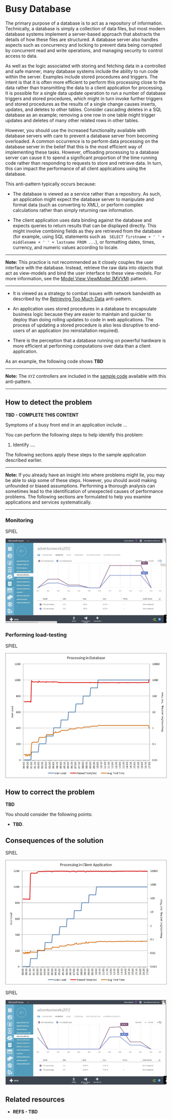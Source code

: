 # Busy Database

The primary purpose of a database is to act as a repository of information. Technically, a database is simply a collection of data files, but most modern database systems implement a server-based approach that abstracts the details of how these files are structured. A database server also handles aspects such as concurrency and locking to prevent data being corrupted by concurrent read and write operations, and managing security to control access to data.

As well as the logic associated with storing and fetching data in a controlled and safe manner, many database systems include the ability to run code within the server. Examples include stored procedures and triggers. The intent is that it is often more efficient to perform this processing close to the data rather than transmitting the data to a client application for processing. It is possible for a single data update operation to run a number of database triggers and stored procedures, which might in turn invoke further triggers and stored procedures as the results of a single change causes inserts, updates, and deletes to other tables. Consider cascading deletes in a SQL database as an example; removing a one row in one table might trigger updates and deletes of many other related rows in other tables.

However, you should use the increased functionality available with database servers with care to prevent a database server from becoming overloaded. A common occurrence is to perform data processing on the database server in the belief that this is the most efficient way of implementing these tasks. However, offloading processing to a database server can cause it to spend a significant proportion of the time running code rather than responding to requests to store and retrieve data. In turn, this can impact the performance of all client applications using the database.

This anti-pattern typically occurs because:

- The database is viewed as a service rather than a repository. As such, an application might expect the database server to manipulate and format data (such as converting to XML), or perform complex calculations rather than simply returning raw information.

- The client application uses data binding against the database and expects queries to return results that can be displayed directly. This might involve combining fields as they are retrieved from the database (for example, using SQL statements such as ` SELECT firstname + ' ' + middlename + ' ' + lastname FROM ...`), or formatting dates, times, currency, and numeric values according to locale.

----------

**Note:** This practice is not recommended as it closely couples the user interface with the database. Instead, retrieve the raw data into objects that act as view-models and bind the user interface to these view-models. For more information, see the [Model View ViewModel (MVVM)][MVVM] pattern.

----------

- It is viewed as a strategy to combat issues with network bandwidth as described by the [Retrieving Too Much Data][retrievingtoomuchdata] anti-pattern.

- An application uses stored procedures in a database to encapsulate business logic because they are easier to maintain and quicker to deploy than doing rolling updates to code in web applications. The process of updating a stored procedure is also less disruptive to end-users of an application (no reinstallation required).

- There is the perception that a database running on powerful hardware is more efficient at performing computations over data than a client application.

As an example, the following code shows **TBD**


----------

**Note:** The `XYZ` controllers are included in the [sample code][fullDemonstrationOfProblem] available with this anti-pattern.

----------

## How to detect the problem

**TBD - COMPLETE THIS CONTENT**


Symptoms of a busy front end in an application include ...

You can perform the following steps to help identify this problem:

1. Identify ....

The following sections apply these steps to the sample application described earlier.

----------

**Note:** If you already have an insight into where problems might lie, you may be able to skip some of these steps. However, you should avoid making unfounded or biased assumptions. Performing a thorough analysis can sometimes lead to the identification of unexpected causes of performance problems. The following sections are formulated to help you examine applications and services systematically.

----------

### Monitoring

SPIEL

![Azure SQL Database monitor showing the performance of the database while performing processing][ProcessingInDatabaseMonitor]

### Performing load-testing

SPIEL

![Load-test results for performing processing in the database][ProcessingInDatabaseLoadTest]


## How to correct the problem

**TBD**

You should consider the following points:

- **TBD**. 


## Consequences of the solution

SPIEL

![Load-test results for performing processing in the database][ProcessingInClientApplicationLoadTest]

SPIEL

![Azure SQL Database monitor showing the performance of the database while performing processing in the client application][ProcessingInClientApplicationMonitor]

## Related resources

- **REFS - TBD**

[fullDemonstrationOfProblem]: http://github.com/mspnp/performance-optimization/xyz
[fullDemonstrationOfSolution]: http://github.com/mspnp/performance-optimization/123

[retrievingtoomuchdata]: http://LINK_TO_TOO_MUCH_DATA_ANTIPATTERN
[MVVM]: http://blogs.msdn.com/b/msgulfcommunity/archive/2013/03/13/understanding_2d00_the_2d00_basics_2d00_of_2d00_mvvm_2d00_design_2d00_pattern.aspx

[ProcessingInDatabaseLoadTest]: Figures/ProcessingInDatabaseLoadTest.jpg
[ProcessingInClientApplicationLoadTest]: Figures/ProcessingInClientApplicationLoadTest.jpg
[ProcessingInDatabaseMonitor]: Figures/ProcessingInDatabaseMonitor.jpg
[ProcessingInClientApplicationMonitor]: Figures/ProcessingInClientApplicationMonitor.jpg

